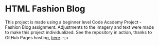 # HTML Fashion Blog
This project is made using a beginner level Code Academy Project - Fashion Blog assignment. 
Adjustments to the imagery and text were made to make this project individualized.
See the repository in action, thanks to GitHub Pages hosting, [here](https://asiabthetechie.github.io/html-fashion-blog/home.html). 👈
